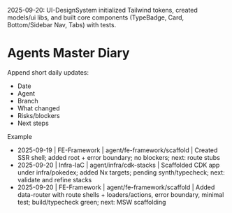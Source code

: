 2025-09-20: UI-DesignSystem initialized Tailwind tokens, created models/ui libs, and built core components (TypeBadge, Card, Bottom/Sidebar Nav, Tabs) with tests.

# Agents Master Diary

Append short daily updates:
- Date
- Agent
- Branch
- What changed
- Risks/blockers
- Next steps

Example
- 2025-09-19 | FE-Framework | agent/fe-framework/scaffold | Created SSR shell; added root + error boundary; no blockers; next: route stubs
 - 2025-09-20 | Infra-IaC | agent/infra/cdk-stacks | Scaffolded CDK app under infra/pokedex; added Nx targets; pending synth/typecheck; next: validate and refine stacks
 - 2025-09-20 | FE-Framework | agent/fe-framework/scaffold | Added data-router with route shells + loaders/actions, error boundary, minimal test; build/typecheck green; next: MSW scaffolding
